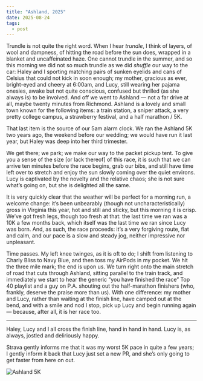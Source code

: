 ```yaml
---
title: "Ashland, 2025"
date: 2025-08-24
tags:
  - post
---
```


Trundle is not quite the right word. When I hear _trundle_, I think of layers, of wool and dampness, of hitting the road before the sun does, wrapped in a blanket and uncaffeinated haze. One cannot trundle in the summer, and so this morning we did not so much trundle as we did _shuffle_ our way to the car: Haley and I sporting matching pairs of sunken eyelids and cans of Celsius that could not kick in soon enough; my mother, gracious as ever, bright-eyed and cheery at 6:00am, and Lucy, still wearing her pajama onesies, awake but not quite conscious, confused but thrilled (as she always is) to be involved. And off we went to Ashland — not a far drive at all, maybe twenty minutes from Richmond. Ashland is a lovely and small town known for the following items: a train station, a sniper attack, a very pretty college campus, a strawberry festival, and a half marathon / 5K.

That last item is the source of our 5am alarm clock. We ran the Ashland 5K two years ago, the weekend before our wedding; we would have run it last year, but Haley was deep into her third trimester.

We get there; we park; we make our way to the packet pickup tent. To give you a sense of the size [or lack thereof] of this race, it is such that we can arrive ten minutes before the race begins, grab our bibs, and still have time left over to stretch and enjoy the sun slowly coming over the quiet environs. Lucy is captivated by the novelty and the relative chaos; she is not sure what’s going on, but she is delighted all the same.

It is very quickly clear that the weather will be perfect for a morning run, a welcome change: it’s been unbearably (though not uncharacteristically) gross in Virginia this year, hot and still and sticky, but this morning it is crisp. We’ve got fresh legs, though too fresh at that: the last time we ran was a 10K a few months back, which itself was the last time we ran since Lucy was born. And, as such, the race proceeds: it’s a very forgiving route, flat and calm, and our pace is a slow and steady jog, neither impressive nor unpleasant.

Time passes. My left knee twinges, as it is oft to do; I shift from listening to Charly Bliss to Navy Blue, and then toss my AirPods in my pocket. We hit the three mile mark; the end is upon us. We turn right onto the main stretch of road that cuts through Ashland, sitting parallel to the train track, and immediately we start to hear the generic “you have finished the race” Top 40 playlist and a guy on P.A. shouting out the half-marathon finishers (who, frankly, deserve the praise more than us). With one difference: my mother and Lucy, rather than waiting at the finish line, have camped out at the bend, and with a smile and nod I stop, pick up Lucy and begin running again — because, after all, it is her race too.

---

Haley, Lucy and I all cross the finish line, hand in hand in hand. Lucy is, as always, jostled and deliriously happy.

Strava gently informs me that it was my worst 5K pace in quite a few years; I gently inform it back that Lucy just set a new PR, and she’s only going to get faster from here on out.

![Ashland 5K](/img/ashland.png)

